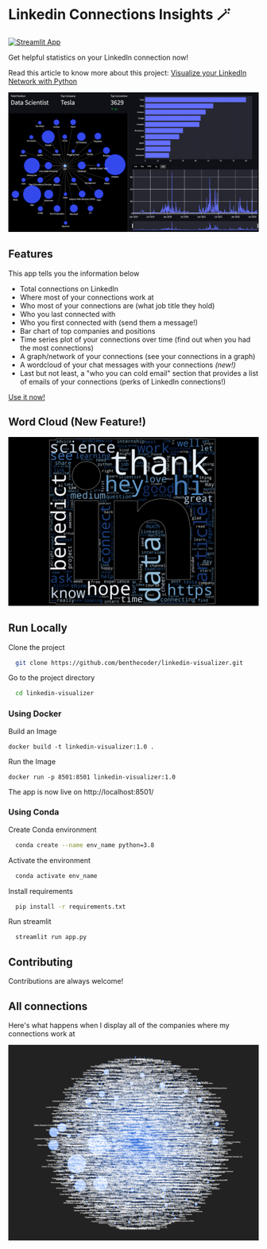 # Linkedin Connections Insights 🪄

[![Streamlit App](https://static.streamlit.io/badges/streamlit_badge_black_white.svg)](https://share.streamlit.io/benthecoder/linkedin-visualizer/main/app.py)

Get helpful statistics on your LinkedIn connection now!

Read this article to know more about this project: [Visualize your LinkedIn Network with Python](https://medium.com/bitgrit-data-science-publication/visualize-your-linkedin-network-with-python-59a213786c4)

![all](media/app/everything.png)

## Features

This app tells you the information below

- Total connections on LinkedIn
- Where most of your connections work at
- Who most of your connections are (what job title they hold)
- Who you last connected with
- Who you first connected with (send them a message!)
- Bar chart of top companies and positions
- Time series plot of your connections over time (find out when you had the most connections)
- A graph/network of your connections (see your connections in a graph)
- A wordcloud of your chat messages with your connections _(new!)_
- Last but not least, a "who you can cold email" section that provides a list of emails of your connections (perks of LinkedIn connections!)

[Use it now!](https://share.streamlit.io/benthecoder/linkedin-visualizer/main/app.py)

## Word Cloud (New Feature!)

![wordcloud](media/app/wordcloud.png)

## Run Locally

Clone the project

```bash
  git clone https://github.com/benthecoder/linkedin-visualizer.git
```

Go to the project directory

```bash
  cd linkedin-visualizer
```

### Using Docker

Build an Image

```
docker build -t linkedin-visualizer:1.0 .
```

Run the Image

```
docker run -p 8501:8501 linkedin-visualizer:1.0
```

The app is now live on http://localhost:8501/

### Using Conda

Create Conda environment

```bash
  conda create --name env_name python=3.8
```

Activate the environment

```bash
  conda activate env_name
```

Install requirements

```bash
  pip install -r requirements.txt
```

Run streamlit

```bash
  streamlit run app.py
```

## Contributing

Contributions are always welcome!

## All connections

Here's what happens when I display all of the companies where my connections work at

<img src="media/app/all.png" width="600">
